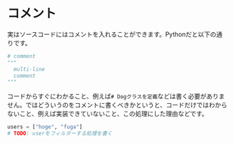 # コメント

実はソースコードにはコメントを入れることができます。Pythonだと以下の通りです。
```python
# comment
"""
  multi-line
  comment
"""
```

コードからすぐにわかること、例えば`# Dogクラスを定義`などは書く必要がありません。ではどういうのをコメントに書くべきかというと、コードだけではわからないこと、例えば実装できていないこと、この処理にした理由などです。

```python
users = ["hoge", "fuga"]
# TODO: userをフィルターする処理を書く
```
